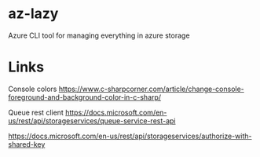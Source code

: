 # az-lazy
Azure CLI tool for managing everything in azure storage


# Links

Console colors
https://www.c-sharpcorner.com/article/change-console-foreground-and-background-color-in-c-sharp/

Queue rest client
https://docs.microsoft.com/en-us/rest/api/storageservices/queue-service-rest-api


https://docs.microsoft.com/en-us/rest/api/storageservices/authorize-with-shared-key